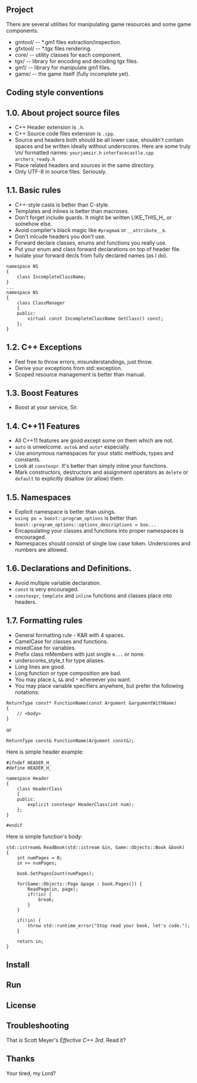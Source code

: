 Project
-------

There are several utilities for manipulating game resources and some game components.

* gmtool/ -- *.gm1 files extraction/inspection.
* gfxtool/ -- *.tgx files rendering.
* core/ -- utility classes for each component.
* tgx/ -- library for encoding and decoding tgx files.
* gm1/ -- library for manipulate gm1 files.
* game/ -- the game itself (fully incomplete yet).

Coding style conventions
---------------------------

## 1.0. About project source files
* C++ Header extension is `.h`.
* C++ Source code files extension is `.cpp`.
* Source and headers both should be all lower case, shouldn't contain spaces and be written ideally without underscores.
Here are some truly \m/ formatted names:
`yourjamsir.h`
`interfacecastle.cpp`
`archers_ready.h`
* Place related headers and sources in the same directory.
* Only UTF-8 in source files. Seriously.

## 1.1. Basic rules
* C++-style casts is better than C-style.
* Templates and inlines is better than macroses.
* Don't forget include guards. It might be written LIKE_THIS_H_ or somehow else.
* Avoid compiler's black magic like `#pragma`s or `__attribute__`s.
* Don't inlcude headers you don't use.
* Forward declare classes, enums and functions you really use.
* Put your enum and class forward declarations on top of header file.
* Isolate your forward decls from fully declared names (as I do).
```
namespace NS
{
    class IncompleteClassName;
}
...
namespace NS
{
    class ClassManager
    {
    public:
        virtual const IncompleteClassName GetClass() const;
    };
}
```
## 1.2. C++ Exceptions
* Feel free to throw errors, misunderstandings, just throw.
* Derive your exceptions from std::exception.
* Scoped resource management is better than manual.

## 1.3. Boost Features
* Boost at your service, Sir.

## 1.4. C++11 Features
* All C++11 features are good except some on them which are not.
* `auto` is unwelcome. `auto&` and `auto*` especially.
* Use anonymous namespaces for your static methods, types and constants.
* Look at `constexpr`. It's better than simply inline your functions.
* Mark constructors, destructors and assignment operators as `delete` or `default` to explicitly disallow (or allow) them.

## 1.5. Namespaces
* Explicit namespace is better than usings.
* `using po = boost::program_options` is better than `boost::program_options::options_descriptions = boo...`
* Encapsulating your classes and functions into proper namespaces is encouraged.
* Namespaces should consist of single low case token. Underscores and numbers are allowed.

## 1.6. Declarations and Definitions.
* Avoid multiple variable declaration.
* `const` is very encouraged.
* `constexpr`, `template` and `inline` functions and classes place into headers.

## 1.7. Formatting rules
* General formatting rule - K&R with 4 spaces.
* CamelCase for classes and functions.
* mixedCase for variables.
* Prefix class mMembers with just single `m...` or none.
* underscores_style_t for type aliases.
* Long lines are good.
* Long function or type composition are bad.
* You may place `&`, `&&` and `*` whereever you want.
* You may place variable specifiers anywhere, but prefer the following notations:

```
ReturnType const* FunctionName(const Argument &argumentWithName)
{
    // <body>
}
```

or

```
ReturnType const& FunctionName(Argument const&);
```

Here is simple header example:

```
#ifndef HEADER_H_
#define HEADER_H_

namespace Header
{
    class HeaderClass
    {
    public:
        explicit constexpr HeaderClass(int num);
    };
}

#endif
```

Here is simple function's body:

```
std::istream& ReadBook(std::istream &in, Game::Objects::Book &book)
{
    int numPages = 0;
    in >> numPages;

    book.SetPagesCount(numPages);
    
    for(Game::Objects::Page &page : book.Pages()) {
        ReadPage(in, page);
        if(!in) {
            break;
        }
    }
    
    if(!in) {
        throw std::runtime_error("Stop read your book, let's code.");
    }
    
    return in;
}
```

Install
-------

Run
---

License
-------

Troubleshooting
---------------

That is Scott Meyer's *Effective C++ 3rd*. Read it?

Thanks
------

Your tired, my Lord?